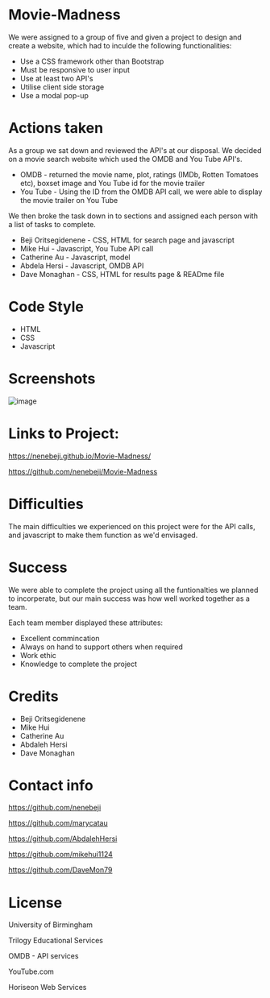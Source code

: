 # Movie-Madness

We were assigned to a group of five and given a project to design and create a website, which had to inculde the following functionalities:

* Use a CSS framework other than Bootstrap
* Must be responsive to user input
* Use at least two API's 
* Utilise client side storage
* Use a modal pop-up



# Actions taken 

As a group we sat down and reviewed the API's at our disposal. We decided on a movie search website which used the OMDB and You Tube API's. 

* OMDB - returned the movie name, plot, ratings (IMDb, Rotten Tomatoes etc), boxset image and You Tube id for the movie trailer
* You Tube - Using the ID from the OMDB API call, we were able to display the movie trailer on You Tube

We then broke the task down in to sections and assigned each person with a list of tasks to complete.

* Beji Oritsegidenene - CSS, HTML for search page and javascript
* Mike Hui - Javascript, You Tube API call 
* Catherine Au - Javascript, model
* Abdela Hersi - Javascript, OMDB API  
* Dave Monaghan - CSS, HTML for results page & READme file



# Code Style

* HTML 
* CSS
* Javascript


# Screenshots

![image](https://user-images.githubusercontent.com/103275458/184494691-1781e14f-3a73-4e18-a4f9-6a72017c57b7.png)


# Links to Project:

https://nenebeji.github.io/Movie-Madness/

https://github.com/nenebeji/Movie-Madness


# Difficulties

The main difficulties we experienced on this project were for the API calls, and javascript to make them function as we'd envisaged.


# Success

We were able to complete the project using all the funtionalties we planned to incorperate, but our main success was how well worked together as a team.

Each team member displayed these attributes:

* Excellent commincation
* Always on hand to support others when required
* Work ethic
* Knowledge to complete the project


# Credits

* Beji Oritsegidenene 
* Mike Hui
* Catherine Au
* Abdaleh Hersi
* Dave Monaghan 


# Contact info

https://github.com/nenebeji

https://github.com/marycatau

https://github.com/AbdalehHersi

https://github.com/mikehui1124

https://github.com/DaveMon79


# License

University of Birmingham

Trilogy Educational Services

OMDB - API services 

YouTube.com

Horiseon Web Services

